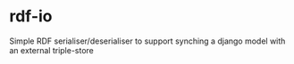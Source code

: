 # rdf-io
Simple RDF serialiser/deserialiser to support synching a django model with an external triple-store

